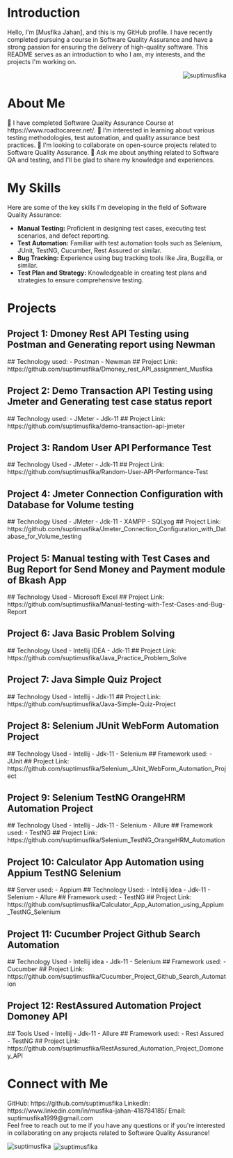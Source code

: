 <h1 align="left">Introduction</h1>
<p>Hello, I'm [Musfika Jahan], and this is my GitHub profile. I have recently completed pursuing a course in Software Quality Assurance and have a strong passion for ensuring the delivery of high-quality software. This README serves as an introduction to who I am, my interests, and the projects I'm working on.</p>

<p align="right"> <img src="https://komarev.com/ghpvc/?username=suptimusfika&label=Profile%20views&color=0e75b6&style=flat" alt="suptimusfika" /> </p>

<h1 align="left">About Me</h1>
🔭 I have completed Software Quality Assurance Course at https://www.roadtocareer.net/.
🌱 I’m interested in learning about various testing methodologies, test automation, and quality assurance best practices.
👯 I’m looking to collaborate on open-source projects related to Software Quality Assurance.
💬 Ask me about anything related to Software QA and testing, and I'll be glad to share my knowledge and experiences.

<h1 align="left">My Skills</h1>
Here are some of the key skills I'm developing in the field of Software Quality Assurance:

- **Manual Testing:** Proficient in designing test cases, executing test scenarios, and defect reporting.
- **Test Automation:** Familiar with test automation tools such as Selenium, JUnit, TestNG, Cucumber, Rest Assured or similar.
- **Bug Tracking:** Experience using bug tracking tools like Jira, Bugzilla, or similar.
- **Test Plan and Strategy:** Knowledgeable in creating test plans and strategies to ensure comprehensive testing.

<h1 align="left">Projects</h1>
<h2 align="left">Project 1: Dmoney Rest API Testing using Postman and Generating report using Newman</h2>
## Technology used:
- Postman
- Newman
## Project Link:
https://github.com/suptimusfika/Dmoney_rest_API_assignment_Musfika

<h2 align="left">Project 2: Demo Transaction API Testing using Jmeter and Generating test case status report</h2>
## Technology used:
- JMeter
- Jdk-11
## Project Link:
https://github.com/suptimusfika/demo-transaction-api-jmeter

<h2 align="left">Project 3: Random User API Performance Test</h2>
## Technology Used
- JMeter
- Jdk-11
## Project Link:
https://github.com/suptimusfika/Random-User-API-Performance-Test

<h2 align="left">Project 4: Jmeter Connection Configuration with Database for Volume testing</h2>
## Technology Used
- JMeter
- Jdk-11
- XAMPP
- SQLyog
## Project Link:
https://github.com/suptimusfika/Jmeter_Connection_Configuration_with_Database_for_Volume_testing

<h2 align="left">Project 5: Manual testing with Test Cases and Bug Report for Send Money and Payment module of Bkash App</h2>
## Technology Used
- Microsoft Excel
## Project Link:
https://github.com/suptimusfika/Manual-testing-with-Test-Cases-and-Bug-Report

<h2 align="left">Project 6: Java Basic Problem Solving</h2>
## Technology Used
- Intellij IDEA
- Jdk-11
## Project Link:
https://github.com/suptimusfika/Java_Practice_Problem_Solve

<h2 align="left">Project 7: Java Simple Quiz Project</h2>
## Technology Used
- Intellij
- Jdk-11
## Project Link:
https://github.com/suptimusfika/Java-Simple-Quiz-Project

<h2 align="left">Project 8: Selenium JUnit WebForm Automation Project</h2>
## Technology Used
- Intellij
- Jdk-11
- Selenium
## Framework used:
- JUnit
## Project Link:
https://github.com/suptimusfika/Selenium_JUnit_WebForm_Automation_Project

<h2 align="left">Project 9: Selenium TestNG OrangeHRM Automation Project</h2>
## Technology Used
- Intellij
- Jdk-11
- Selenium
- Allure
## Framework used:
- TestNG
## Project Link:
https://github.com/suptimusfika/Selenium_TestNG_OrangeHRM_Automation

<h2 align="left">Project 10: Calculator App Automation using Appium TestNG Selenium</h2>
## Server used:
- Appium
## Technology Used:
- Intellij Idea
- Jdk-11
- Selenium
- Allure
## Framework used:
- TestNG
## Project Link:
https://github.com/suptimusfika/Calculator_App_Automation_using_Appium_TestNG_Selenium

<h2 align="left">Project 11: Cucumber Project Github Search Automation</h2>
## Technology Used
- Intellij idea
- Jdk-11
- Selenium
## Framework used:
- Cucumber
## Project Link:
https://github.com/suptimusfika/Cucumber_Project_Github_Search_Automation

<h2 align="left">Project 12: RestAssured Automation Project Domoney API</h2>
## Tools Used
- Intellij
- Jdk-11
- Allure
## Framework used:
- Rest Assured
- TestNG
## Project Link:
https://github.com/suptimusfika/RestAssured_Automation_Project_Domoney_API

<h1 align="left">Connect with Me</h1>
GitHub: https://github.com/suptimusfika
LinkedIn: https://www.linkedin.com/in/musfika-jahan-418784185/
Email: suptimusfika1999@gmail.com
<br>
Feel free to reach out to me if you have any questions or if you're interested in collaborating on any projects related to Software Quality Assurance!

<p><img align="left" src="https://github-readme-stats.vercel.app/api/top-langs?username=suptimusfika&show_icons=true&locale=en&layout=compact" alt="suptimusfika" /></p>

<p>&nbsp;<img align="center" src="https://github-readme-stats.vercel.app/api?username=suptimusfika&show_icons=true&locale=en" alt="suptimusfika" /></p>
